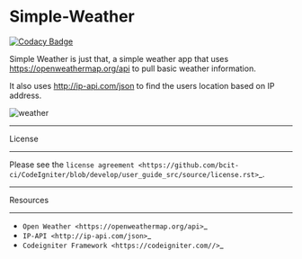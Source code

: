 # Simple-Weather
[![Codacy Badge](https://api.codacy.com/project/badge/Grade/37bc117b05a14b2abbff06a7790ca15e)](https://www.codacy.com/project/TheSoundAndFury/Simple-Weather/dashboard?utm_source=github.com&amp;utm_medium=referral&amp;utm_content=TheSoundAndFury/Simple-Weather&amp;utm_campaign=Badge_Grade_Dashboard)



Simple Weather is just that, a simple weather app that uses https://openweathermap.org/api to pull basic weather information. 

It also uses http://ip-api.com/json to find the users location based on IP address. 

![weather](https://i.imgur.com/ZFjNq48.jpg)

*******
License
*******

Please see the `license
agreement <https://github.com/bcit-ci/CodeIgniter/blob/develop/user_guide_src/source/license.rst>`_.

*********
Resources
*********

-  `Open Weather <https://openweathermap.org/api>`_
-  `IP-API <http://ip-api.com/json>`_
-  `Codeigniter Framework <https://codeigniter.com//>`_

